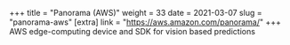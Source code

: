 +++
title = "Panorama (AWS)"
weight = 33
date = 2021-03-07
slug = "panorama-aws"
[extra]
link = "https://aws.amazon.com/panorama/"
+++
AWS edge-computing device and SDK for vision based predictions

